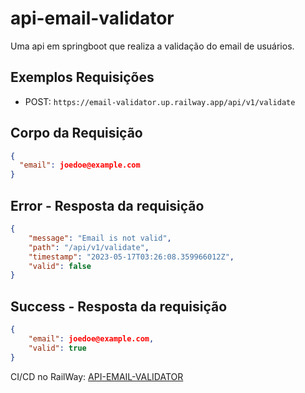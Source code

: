 # api-email-validator

Uma api em springboot que realiza a validação do email de usuários.

## Exemplos Requisições

- POST: ``https://email-validator.up.railway.app/api/v1/validate``

## Corpo da Requisição
```json
{
  "email": joedoe@example.com
}
```

## Error - Resposta da requisição
```json
{
    "message": "Email is not valid",
    "path": "/api/v1/validate",
    "timestamp": "2023-05-17T03:26:08.359966012Z",
    "valid": false
}
```

## Success - Resposta da requisição
```json
{
    "email": joedoe@example.com,
    "valid": true
}
```

CI/CD no RailWay: [API-EMAIL-VALIDATOR](https://email-validator.up.railway.app/api/v1/joedoe@example.com)

